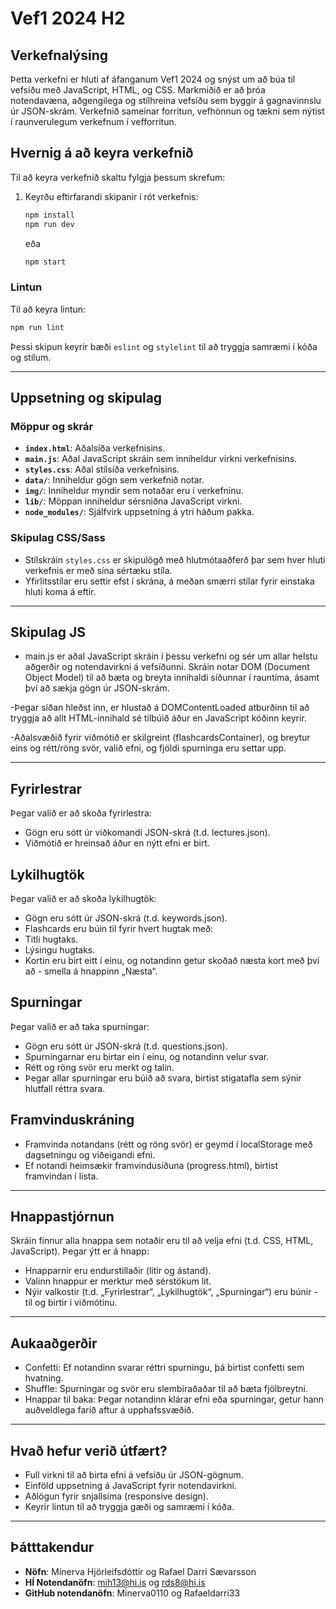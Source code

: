 
# Vef1 2024 H2


## Verkefnalýsing

Þetta verkefni er hluti af áfanganum Vef1 2024 og snýst um að búa til vefsíðu með JavaScript, HTML, og CSS. Markmiðið er að þróa notendavæna, aðgengilega og stílhreina vefsíðu sem byggir á gagnavinnslu úr JSON-skrám. Verkefnið sameinar forritun, vefhönnun og tækni sem nýtist í raunverulegum verkefnum í vefforritun.

## Hvernig á að keyra verkefnið

Til að keyra verkefnið skaltu fylgja þessum skrefum:

1. Keyrðu eftirfarandi skipanir í rót verkefnis:
   ```bash
   npm install
   npm run dev
   ```
   eða
   ```bash
   npm start
   ```

### Lintun

Til að keyra lintun:
```bash
npm run lint
```
Þessi skipun keyrir bæði `eslint` og `stylelint` til að tryggja samræmi í kóða og stílum.

---

## Uppsetning og skipulag

### Möppur og skrár

- **`index.html`**: Aðalsíða verkefnisins.
- **`main.js`**: Aðal JavaScript skráin sem inniheldur virkni verkefnisins.
- **`styles.css`**: Aðal stílsíða verkefnisins.
- **`data/`**: Inniheldur gögn sem verkefnið notar.
- **`img/`**: Inniheldur myndir sem notaðar eru í verkefninu.
- **`lib/`**: Möppan inniheldur sérsniðna JavaScript virkni.
- **`node_modules/`**: Sjálfvirk uppsetning á ytri háðum pakka.

### Skipulag CSS/Sass

- Stílskráin `styles.css` er skipulögð með hlutmótaaðferð þar sem hver hluti verkefnis er með sína sértæku stíla.
- Yfirlitsstílar eru settir efst í skrána, á meðan smærri stílar fyrir einstaka hluti koma á eftir.

---
## Skipulag JS

- main.js er aðal JavaScript skráin í þessu verkefni og sér um allar helstu aðgerðir og notendavirkni á vefsíðunni. Skráin notar DOM (Document Object Model) til að bæta og breyta innihaldi síðunnar í rauntíma, ásamt því að sækja gögn úr JSON-skrám.

-Þegar síðan hleðst inn, er hlustað á DOMContentLoaded atburðinn til að tryggja að allt HTML-innihald sé tilbúið áður en JavaScript kóðinn keyrir.

-Aðalsvæðið fyrir viðmótið er skilgreint (flashcardsContainer), og breytur eins og rétt/röng svör, valið efni, og fjöldi spurninga eru settar upp.

---

## Fyrirlestrar 
Þegar valið er að skoða fyrirlestra:
- Gögn eru sótt úr viðkomandi JSON-skrá (t.d. lectures.json).
- Viðmótið er hreinsað áður en nýtt efni er birt.


## Lykilhugtök
Þegar valið er að skoða lykilhugtök:
- Gögn eru sótt úr JSON-skrá (t.d. keywords.json).
- Flashcards eru búin til fyrir hvert hugtak með:
- Titli hugtaks.
- Lýsingu hugtaks.
- Kortin eru birt eitt í einu, og notandinn getur skoðað næsta kort með því að - smella á hnappinn „Næsta“.

## Spurningar
Þegar valið er að taka spurningar:
- Gögn eru sótt úr JSON-skrá (t.d. questions.json).
- Spurningarnar eru birtar ein í einu, og notandinn velur svar.
- Rétt og röng svör eru merkt og talin.
- Þegar allar spurningar eru búið að svara, birtist stigatafla sem sýnir hlutfall réttra svara.

## Framvinduskráning
- Framvinda notandans (rétt og röng svör) er geymd í localStorage með dagsetningu og viðeigandi efni.
- Ef notandi heimsækir framvindusíðuna (progress.html), birtist framvindan í lista.
---
## Hnappastjórnun
Skráin finnur alla hnappa sem notaðir eru til að velja efni (t.d. CSS, HTML, JavaScript).
Þegar ýtt er á hnapp:
- Hnapparnir eru endurstillaðir (litir og ástand).
- Valinn hnappur er merktur með sérstökum lit.
- Nýir valkostir (t.d. „Fyrirlestrar“, „Lykilhugtök“, „Spurningar“) eru búnir - til og birtir í viðmótinu.

---
## Aukaaðgerðir
- Confetti: Ef notandinn svarar réttri spurningu, þá birtist confetti sem hvatning.
- Shuffle: Spurningar og svör eru slembiraðaðar til að bæta fjölbreytni.
- Hnappar til baka: Þegar notandinn klárar efni eða spurningar, getur hann auðveldlega farið aftur á upphafssvæðið.


---
## Hvað hefur verið útfært?

- Full virkni til að birta efni á vefsíðu úr JSON-gögnum.
- Einföld uppsetning á JavaScript fyrir notendavirkni.
- Aðlögun fyrir snjallsíma (responsive design).
- Keyrir lintun til að tryggja gæði og samræmi í kóða.

---

## Þátttakendur

- **Nöfn**: Mínerva Hjörleifsdóttir og Rafael Darri Sævarsson
- **HÍ Notendanöfn**: mih13@hi.is og rds8@hi.is
- **GitHub notendanöfn**: Minerva0110 og Rafaeldarri33
